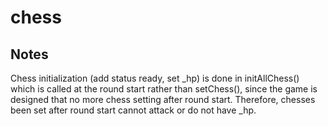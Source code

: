 # chess

## Notes

Chess initialization (add status ready, set _hp) is done in initAllChess() which is called at the round start rather than setChess(), since the game is designed that no more chess setting after round start. Therefore, chesses been set after round start cannot attack or do not have _hp.
